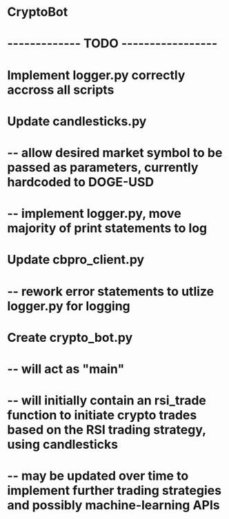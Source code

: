# CryptoBot

# ------------- TODO -----------------
# Implement logger.py correctly accross all scripts 
#
# Update candlesticks.py 
# -- allow desired market symbol to be passed as parameters, currently hardcoded to DOGE-USD
# -- implement logger.py, move majority of print statements to log
#  
# Update cbpro_client.py
# -- rework error statements to utlize logger.py for logging
#
# Create crypto_bot.py
# -- will act as "main"
# -- will initially contain an rsi_trade function to initiate crypto trades based on the RSI trading strategy, using candlesticks
# -- may be updated over time to implement further trading strategies and possibly machine-learning APIs
